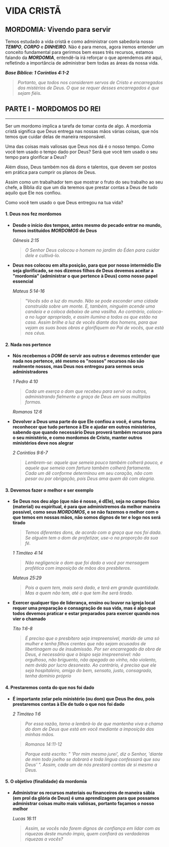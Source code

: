 # VIDA CRISTÃ

## MORDOMIA: Vivendo para servir
Temos estudado a vida cristã e como administrar com sabedoria nosso ***TEMPO***, ***CORPO*** e ***DINHEIRO***. Não é para menos, agora iremos entender um conceito fundamental para gerirmos bem esses três recursos, estamos falando da ***MORDOMIA***, entendê-la irá reforçar o que aprendemos até aqui, refletindo a importância de administrar bem todas as áreas da nossa vida.

***Base Bíblica: 1 Coríntios 4:1-2***

> *Portanto, que todos nos considerem servos de Cristo e encarregados dos mistérios de Deus. O que se requer desses encarregados é que sejam fiéis.*

## PARTE I - MORDOMOS DO REI
---
Ser um mordomo implica a tarefa de tomar conta de algo. A mordomia cristã significa que Deus entrega nas nossas mãos várias coisas, que nós temos que cuidar delas de maneira responsável.

Uma das coisas mais valiosas que Deus nos dá é o nosso tempo. Como você tem usado o tempo dado por Deus? Será que você tem usado o seu tempo para glorificar a Deus?

Além disso, Deus também nos dá dons e talentos, que devem ser postos em prática para cumprir os planos de Deus.

Assim como um trabalhador tem que mostrar o fruto do seu trabalho ao seu chefe, a Bíblia diz que um dia teremos que prestar contas a Deus de tudo aquilo que Ele nos confiou.

Como você tem usado o que Deus entregou na tua vida?

#### 1. Deus nos fez mordomos

 - **Desde o início dos tempos, antes mesmo do pecado entrar no mundo, fomos instituídos ***MORDOMOS*** de Deus**

    *Gênesis 2:15*

    > *O Senhor Deus colocou o homem no jardim do Éden para cuidar dele e cultivá-lo.*

  - **Deus nos colocou em alta posição, para que por nosso intermédio Ele seja glorificado, se nos dizemos filhos de Deus devemos aceitar a "mordomia" (administrar o que pertence à Deus) como nosso papel essencial**

    *Mateus 5:14-16*

    > *"Vocês são a luz do mundo. Não se pode esconder uma cidade construída sobre um monte. E, também, ninguém acende uma candeia e a coloca debaixo de uma vasilha. Ao contrário, coloca-a no lugar apropriado, e assim ilumina a todos os que estão na casa. Assim brilhe a luz de vocês diante dos homens, para que vejam as suas boas obras e glorifiquem ao Pai de vocês, que está nos céus.*

#### 2. Nada nos pertence

  - **Nós recebemos o ***DOM*** de servir aos outros e devemos entender que nada nos pertence, até mesmo os "nossos" recursos não são realmente nossos, mas Deus nos entregou para sermos seus administradores**

    *1 Pedro 4:10*

    > *Cada um exerça o dom que recebeu para servir os outros, administrando fielmente a graça de Deus em suas múltiplas formas.*

    *Romanos 12:6*

  - **Devolver a Deus uma parte do que Ele confiou a você, é uma forma reconhecer que tudo pertence à Ele e ajudar em outros ministérios, sabendo que quando necessário Deus proverá também recursos para o seu ministério, e como mordomos de Cristo, manter outros ministérios deve nos alegrar**

    *2 Coríntios 9:6-7*

    > *Lembrem-se: aquele que semeia pouco também colherá pouco, e aquele que semeia com fartura também colherá fartamente. Cada um dê conforme determinou em seu coração, não com pesar ou por obrigação, pois Deus ama quem dá com alegria.*

#### 3. Devemos fazer o melhor e ser exemplo

  - **Se Deus nos deu algo (que não é nosso, é dEle), seja no campo físico (material) ou espiritual, é para que administremos da melhor maneira possível, como seus ***MORDOMOS***, e se não fazemos o melhor com o que temos em nossas mãos, não somos dignos de ter e logo nos será tirado**

    > *Temos diferentes dons, de acordo com a graça que nos foi dada. Se alguém tem o dom de profetizar, use-o na proporção da sua fé.*

    *1 Timóteo 4:14*

    > *Não negligencie o dom que foi dado a você por mensagem profética com imposição de mãos dos presbíteros.*

    *Mateus 25:29*

    > *Pois a quem tem, mais será dado, e terá em grande quantidade. Mas a quem não tem, até o que tem lhe será tirado.*

  - **Exercer qualquer tipo de liderança, ensino ou louvor na igreja local requer uma preparação e consagração de sua vida, mas é algo que todos devemos praticar e estar preparados para exercer quando nos vier o chamado**

    *Tito 1:6-8*

    > *É preciso que o presbítero seja irrepreensível, marido de uma só mulher e tenha filhos crentes que não sejam acusados de libertinagem ou de insubmissão. Por ser encarregado da obra de Deus, é necessário que o bispo seja irrepreensível: não orgulhoso, não briguento, não apegado ao vinho, não violento, nem ávido por lucro desonesto. Ao contrário, é preciso que ele seja hospitaleiro, amigo do bem, sensato, justo, consagrado, tenha domínio próprio*

#### 4. Prestaremos conta do que nos foi dado

  - **É importante zelar pelo ministério (ou dom) que Deus lhe deu, pois prestaremos contas à Ele de tudo o que nos foi dado**

    *2 Timóteo 1:6*

    > *Por essa razão, torno a lembrá-lo de que mantenha viva a chama do dom de Deus que está em você mediante a imposição das minhas mãos.*

    > *Romanos 14:11-12*

    > *Porque está escrito: " 'Por mim mesmo jurei', diz o Senhor, 'diante de mim todo joelho se dobrará e toda língua confessará que sou Deus' ". Assim, cada um de nós prestará contas de si mesmo a Deus.*

#### 5. O objetivo (finalidade) da mordomia

  - **Administrar os recursos materiais ou financeiros de maneira sábia (em prol da glória de Deus) é uma aprendizagem para que possamos administrar coisas muito mais valiósas, portanto façamos o nosso melhor**

    *Lucas 16:11*

    > *Assim, se vocês não forem dignos de confiança em lidar com as riquezas deste mundo ímpio, quem confiará as verdadeiras riquezas a vocês?*
